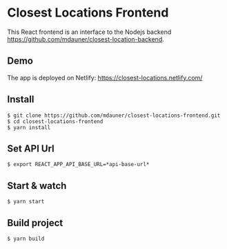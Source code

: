 # Closest Locations Frontend

This React frontend is an interface to the Nodejs backend https://github.com/mdauner/closest-location-backend.

## Demo

The app is deployed on Netlify: https://closest-locations.netlify.com/

## Install

    $ git clone https://github.com/mdauner/closest-locations-frontend.git
    $ cd closest-locations-frontend
    $ yarn install

## Set API Url

    $ export REACT_APP_API_BASE_URL=*api-base-url*

## Start & watch

    $ yarn start

## Build project

    $ yarn build

